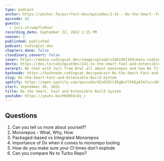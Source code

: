 ```yaml
---
type: podcast
anchor: https://anchor.fm/purrfect-dev/episodes/2-41---Nx-the-Smart--Fast-and-Extensible-Build-System-e1od4to
episode: 41
guests:
  - juri-strumpflohner
recording_date: September 22, 2022 2:15 PM
season: 2
published: published
podcast: CodingCat.dev
chapters_done: false
cloudinary_convert: false
cover: https://media.codingcat.dev/image/upload/v1661891109/main-codingcatdev-photo/Nx-the-Smart-Fast-and-Extensible-Build-System.jpg
devto: https://dev.to/codingcatdev/241-nx-the-smart-fast-and-extensible-build-system-5gn0
excerpt: We chat with Juri from Nrwl all about monorepos and how Nx fits into your development pipeline.
hashnode: https://hashnode.codingcat.dev/podcast-Nx-the-Smart-Fast-and-Extensible-Build-System
slug: Nx-the-Smart-Fast-and-Extensible-Build-System
spotify: https://open.spotify.com/episode/4Zx6ZOttZEgBuYlP6EyA7m?si=389H089iSkGchqkT8aiVmA
start: September 28, 2022
title: Nx the Smart, Fast and Extensible Build System
youtube: https://youtu.be/hW3Nt6cOj_c
---
```


## Questions

1. Can you tell us more about yourself?
2. Monorepos - What, Why, How
3. Packaged-based vs Integrated Monorepos
4. Importance of Dx when it comes to monorepo tooling
5. How do you make sure your CI times don’t explode
6. Can you compare Nx to Turbo Repo?
